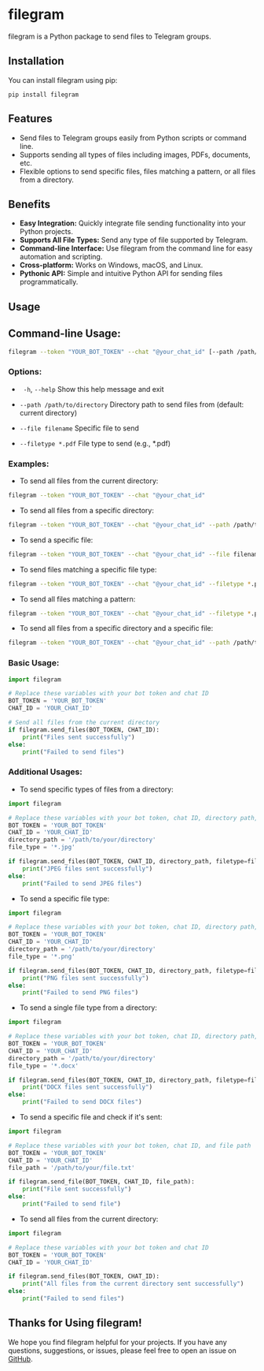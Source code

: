 # filegram

filegram is a Python package to send files to Telegram groups.

## Installation

You can install filegram using pip:

```
pip install filegram
```

## Features

- Send files to Telegram groups easily from Python scripts or command line.
- Supports sending all types of files including images, PDFs, documents, etc.
- Flexible options to send specific files, files matching a pattern, or all files from a directory.

## Benefits

- **Easy Integration:** Quickly integrate file sending functionality into your Python projects.
- **Supports All File Types:** Send any type of file supported by Telegram.
- **Command-line Interface:** Use filegram from the command line for easy automation and scripting.
- **Cross-platform:** Works on Windows, macOS, and Linux.
- **Pythonic API:** Simple and intuitive Python API for sending files programmatically.

## Usage

## Command-line Usage:

```bash
filegram --token "YOUR_BOT_TOKEN" --chat "@your_chat_id" [--path /path/to/directory] [--file filename] [--filetype *.pdf]
```

### Options:

- ` -h`, `--help`            Show this help message and exit
  
-  `--path /path/to/directory`    Directory path to send files from (default: current directory)
  
-  `--file filename`       Specific file to send
  
-  `--filetype *.pdf`      File type to send (e.g., *.pdf)

### Examples:

 - To send all files from the current directory:

```bash
filegram --token "YOUR_BOT_TOKEN" --chat "@your_chat_id"
```

 - To send all files from a specific directory:

```bash
filegram --token "YOUR_BOT_TOKEN" --chat "@your_chat_id" --path /path/to/directory
```

-  To send a specific file:
  
```bash
filegram --token "YOUR_BOT_TOKEN" --chat "@your_chat_id" --file filename.txt
```

-  To send files matching a specific file type:

```bash
filegram --token "YOUR_BOT_TOKEN" --chat "@your_chat_id" --filetype *.pdf
```

-  To send all files matching a pattern:
  
```bash
filegram --token "YOUR_BOT_TOKEN" --chat "@your_chat_id" --filetype *.png
  ```

  - To send all files from a specific directory and a specific file:
  
```bash
filegram --token "YOUR_BOT_TOKEN" --chat "@your_chat_id" --path /path/to/directory --file file.txt
```

### Basic Usage:

```python
import filegram

# Replace these variables with your bot token and chat ID
BOT_TOKEN = 'YOUR_BOT_TOKEN'
CHAT_ID = 'YOUR_CHAT_ID'

# Send all files from the current directory
if filegram.send_files(BOT_TOKEN, CHAT_ID):
    print("Files sent successfully")
else:
    print("Failed to send files")
```

### Additional Usages:

- To send specific types of files from a directory:

```python
import filegram

# Replace these variables with your bot token, chat ID, directory path, and file type
BOT_TOKEN = 'YOUR_BOT_TOKEN'
CHAT_ID = 'YOUR_CHAT_ID'
directory_path = '/path/to/your/directory'
file_type = '*.jpg'

if filegram.send_files(BOT_TOKEN, CHAT_ID, directory_path, filetype=file_type):
    print("JPEG files sent successfully")
else:
    print("Failed to send JPEG files")
```

- To send a specific file type:

```python
import filegram

# Replace these variables with your bot token, chat ID, directory path, and file type
BOT_TOKEN = 'YOUR_BOT_TOKEN'
CHAT_ID = 'YOUR_CHAT_ID'
directory_path = '/path/to/your/directory'
file_type = '*.png'

if filegram.send_files(BOT_TOKEN, CHAT_ID, directory_path, filetype=file_type):
    print("PNG files sent successfully")
else:
    print("Failed to send PNG files")
```

- To send a single file type from a directory:

```python
import filegram

# Replace these variables with your bot token, chat ID, directory path, and file type
BOT_TOKEN = 'YOUR_BOT_TOKEN'
CHAT_ID = 'YOUR_CHAT_ID'
directory_path = '/path/to/your/directory'
file_type = '*.docx'

if filegram.send_files(BOT_TOKEN, CHAT_ID, directory_path, filetype=file_type):
    print("DOCX files sent successfully")
else:
    print("Failed to send DOCX files")
```

- To send a specific file and check if it's sent:

```python
import filegram

# Replace these variables with your bot token, chat ID, and file path
BOT_TOKEN = 'YOUR_BOT_TOKEN'
CHAT_ID = 'YOUR_CHAT_ID'
file_path = '/path/to/your/file.txt'

if filegram.send_file(BOT_TOKEN, CHAT_ID, file_path):
    print("File sent successfully")
else:
    print("Failed to send file")
```

- To send all files from the current directory:

```python
import filegram

# Replace these variables with your bot token and chat ID
BOT_TOKEN = 'YOUR_BOT_TOKEN'
CHAT_ID = 'YOUR_CHAT_ID'

if filegram.send_files(BOT_TOKEN, CHAT_ID):
    print("All files from the current directory sent successfully")
else:
    print("Failed to send files")
```

## Thanks for Using filegram!

We hope you find filegram helpful for your projects. If you have any questions, suggestions, or issues, please feel free to open an issue on [GitHub](https://github.com/ByteBreach/filegram).

